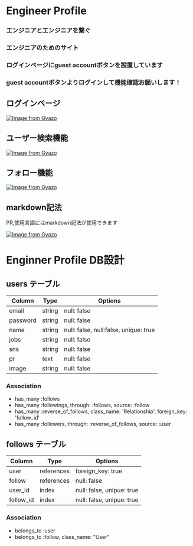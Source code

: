 # Engineer Profile

### エンジニアとエンジニアを繋ぐ
### エンジニアのためのサイト

### ログインページにguest accountボタンを設置しています
### guest accountボタンよりログインして機能確認お願いします！

## ログインページ
[![Image from Gyazo](https://i.gyazo.com/c347971c5bdf3d04fe0ee1e5bb335db9.jpg)](https://gyazo.com/c347971c5bdf3d04fe0ee1e5bb335db9)

## ユーザー検索機能
[![Image from Gyazo](https://i.gyazo.com/0342424af1ed118aa8f16f14dac2cd7b.gif)](https://gyazo.com/0342424af1ed118aa8f16f14dac2cd7b)

## フォロー機能
[![Image from Gyazo](https://i.gyazo.com/b863afe38eff215e2dc494697aef45c6.gif)](https://gyazo.com/b863afe38eff215e2dc494697aef45c6)

## markdown記法
PR,使用言語にはmarkdown記法が使用できます

[![Image from Gyazo](https://i.gyazo.com/2868bc434bfce2037aad7db18c13aecb.jpg)](https://gyazo.com/2868bc434bfce2037aad7db18c13aecb)


# Enginner Profile DB設計

## users テーブル
|Column|Type|Options|
|------|----|-------|
|email|string|null: false|
|password|string|null: false|
|name|string|null: false, null:false, unique: true|
|jobs|string|null: false|
|sns|string|null: false|
|pr|text|null: false|
|image|string|null: false|
### Association
- has_many :follows
- has_many :followings, through: :follows, source: :follow
- has_many :reverse_of_follows, class_name: 'Relationship', foreign_key: 'follow_id'
- has_many :followers, through: :reverse_of_follows, source: :user

## follows テーブル
|Column|Type|Options|
|------|----|-------|
|user|references|foreign_key: true|
|follow|references|null: false|
|user_id|index|null: false, unipue: true|
|follow_id|index|null: false, unipue: true|
### Association
- belongs_to :user
- belongs_to :follow, class_name: "User"

